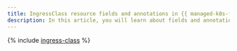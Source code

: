 ```yaml
---
title: IngressClass resource fields and annotations in {{ managed-k8s-full-name }}.
description: In this article, you will learn about fields and annotations of the {{ managed-k8s-full-name }} IngressClass resource.
---
```


{% include [ingress-class](../../_includes/managed-kubernetes/alb-ref/ingress-class.md) %}